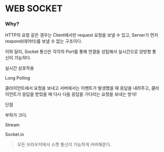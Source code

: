 # WEB SOCKET

### Why?

HTTP의 요청 같은 경우는 Client에서만 request 요청을 보낼 수 있고, Server가 먼저 respond(데어터)를 보낼 수 없는 구조이다.

이와 달리, Socket 통신은 각각의 Port를 통해 연결을 성립해서 실시간으로 양방향 통신이 가능하다.



실시간 상호작용

Long Polling

클라이언트에서 요청을 보내고 서버에서는 이벤트가 발생했을 때 응답을 내려주고, 클라이언트가 응답을 받았을 때 다시 다음 응답을 기다리는 요청을 보내는 방식!

단점

부하가 크다.

Stream



Socket.io

> 모든 브라우저에서 소켓 통신이 가능하게 커버해준다.

